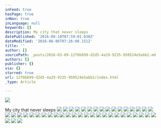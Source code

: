 ```yaml
---
inFeed: true
hasPage: true
inNav: true
inLanguage: null
keywords: []
description: My city that never sleeps
datePublished: '2016-08-10T07:59:01.030Z'
dateModified: '2016-08-06T07:26:08.151Z'
title: ''
author: []
sourcePath: _posts/2016-03-09-12f0b699-d2d5-4a29-9235-950524e5abb2.md
authors: []
publisher: {}
via: {}
starred: true
url: 12f0b699-d2d5-4a29-9235-950524e5abb2/index.html
_type: Article

---
```

![](https://the-grid-user-content.s3-us-west-2.amazonaws.com/7f744efb-d5ac-4bff-aede-8e32346d8c28.jpg)

My city that never sleeps
![](https://the-grid-user-content.s3-us-west-2.amazonaws.com/4457837d-8f33-4202-8f07-91662b35f83b.jpg)
![](https://the-grid-user-content.s3-us-west-2.amazonaws.com/a101d898-21a4-475c-bd44-062d0108776b.jpg)
![](https://the-grid-user-content.s3-us-west-2.amazonaws.com/295424fb-4430-48d6-a50e-cbbef911b3e5.jpg)
![](https://the-grid-user-content.s3-us-west-2.amazonaws.com/826e720c-2e3e-455a-95f9-74871fed1310.jpg)
![](https://the-grid-user-content.s3-us-west-2.amazonaws.com/07bbc1ae-9982-4441-a3fe-f0eea06d2f07.jpg)
![](https://the-grid-user-content.s3-us-west-2.amazonaws.com/3944a099-5993-44d3-a004-27076b34d326.jpg)
![](https://the-grid-user-content.s3-us-west-2.amazonaws.com/f4953352-b10e-4c94-a7d9-08d1d4bf6772.jpg)
![](https://the-grid-user-content.s3-us-west-2.amazonaws.com/053b79b1-d4bc-49f2-a7a8-e69db0a60952.jpg)
![](https://the-grid-user-content.s3-us-west-2.amazonaws.com/e3a60f20-d6ae-4bff-8012-0fe6dcd854d7.jpg)
![](https://the-grid-user-content.s3-us-west-2.amazonaws.com/78ce04fc-4a02-4208-ac60-3eb02c9557af.jpg)
![](https://the-grid-user-content.s3-us-west-2.amazonaws.com/0e205aee-3a8f-424f-99d1-064f1c240393.jpg)
![](https://the-grid-user-content.s3-us-west-2.amazonaws.com/6e3ad071-a349-4a70-8c74-12a7e735c865.jpg)
![](https://the-grid-user-content.s3-us-west-2.amazonaws.com/4fee7d6c-2408-433b-8877-72ae5b4a247a.jpg)
![](https://the-grid-user-content.s3-us-west-2.amazonaws.com/221f0363-0aea-430a-9ddd-71baee95a097.jpg)
![](https://the-grid-user-content.s3-us-west-2.amazonaws.com/dabab0ef-4e52-4ff6-b00f-af7ccceccc7c.jpg)
![](https://the-grid-user-content.s3-us-west-2.amazonaws.com/88f6ab60-0f48-4256-a98b-8e008ce3f942.jpg)
![](https://the-grid-user-content.s3-us-west-2.amazonaws.com/34bd76c5-e488-46c0-bb23-4d6611d711a2.jpg)
![](https://the-grid-user-content.s3-us-west-2.amazonaws.com/66036880-6aa0-4c33-9900-6c06e5258a90.jpg)
![](https://the-grid-user-content.s3-us-west-2.amazonaws.com/67cec866-9c64-4351-9834-19de1c52a568.jpg)
![](https://the-grid-user-content.s3-us-west-2.amazonaws.com/f9bcfc07-8fed-4291-a814-4ea4569aa6bd.jpg)
![](https://the-grid-user-content.s3-us-west-2.amazonaws.com/6733d93f-7b14-4e43-9334-bb9dcb486eb5.jpg)
![](https://the-grid-user-content.s3-us-west-2.amazonaws.com/ad3101f2-6cb9-4ce2-add2-c7c4c2ec4bef.jpg)
![](https://the-grid-user-content.s3-us-west-2.amazonaws.com/4d2bf10b-c27d-41be-88a3-66486b36ae6a.jpg)
![](https://the-grid-user-content.s3-us-west-2.amazonaws.com/002bf08f-2a6d-40f3-bd12-70211c40d638.jpg)
![](https://the-grid-user-content.s3-us-west-2.amazonaws.com/4dd9dcb0-7a75-4522-9bd1-52c5e601cbfe.jpg)
![](https://the-grid-user-content.s3-us-west-2.amazonaws.com/5a68e34b-71fb-4d3e-a24a-a55937c7ca8d.jpg)
![](https://the-grid-user-content.s3-us-west-2.amazonaws.com/ff28eb92-3a67-4ca1-a6a6-6426f5050779.jpg)
![](https://the-grid-user-content.s3-us-west-2.amazonaws.com/356f9aeb-6e5d-4d92-a792-dbf4bed3da12.jpg)
![](https://the-grid-user-content.s3-us-west-2.amazonaws.com/8cb59d30-f7be-4c3b-aa5b-4c3bf4d78cbb.jpg)
![](https://the-grid-user-content.s3-us-west-2.amazonaws.com/fc380319-d81a-4840-9475-95bdfd4b769f.jpg)
![](https://the-grid-user-content.s3-us-west-2.amazonaws.com/0564d7d5-ad31-4f73-bb52-05cab996127f.jpg)
![](https://the-grid-user-content.s3-us-west-2.amazonaws.com/4987d715-60a6-40f7-943c-4b6246a070a6.jpg)
![](https://the-grid-user-content.s3-us-west-2.amazonaws.com/2d6db993-4cd8-45e3-a076-0907e1c5ac0e.jpg)
![](https://the-grid-user-content.s3-us-west-2.amazonaws.com/816f42b9-fdc8-47f9-b358-ea15ef963daa.jpg)
![](https://the-grid-user-content.s3-us-west-2.amazonaws.com/34f80185-cd59-45f1-86cb-9ea1dfd40701.jpg)
![](https://the-grid-user-content.s3-us-west-2.amazonaws.com/68bfcd9b-7cfd-411b-9f54-c6f3b70ce5c3.jpg)
![](https://the-grid-user-content.s3-us-west-2.amazonaws.com/c8864c85-1e20-4226-be93-17080814632a.jpg)
![](https://the-grid-user-content.s3-us-west-2.amazonaws.com/2aeffc62-7deb-4da2-8ea8-6354e450f82b.jpg)
![](https://the-grid-user-content.s3-us-west-2.amazonaws.com/c8446556-1eb3-401b-ab15-a7551fe2d214.jpg)
![](https://the-grid-user-content.s3-us-west-2.amazonaws.com/ab44cee4-4851-494d-8db2-f44f32297373.jpg)
![](https://the-grid-user-content.s3-us-west-2.amazonaws.com/84150578-f5ca-43b7-b567-2224c1c3f15f.jpg)
![](https://the-grid-user-content.s3-us-west-2.amazonaws.com/f481e6aa-2ec8-4101-8756-f842ddc56114.jpg)
![](https://the-grid-user-content.s3-us-west-2.amazonaws.com/5c93dbd5-3524-4e98-9d94-27ed3cd37338.jpg)
![](https://the-grid-user-content.s3-us-west-2.amazonaws.com/63abb93f-7da7-49e4-ab54-4530396ab778.jpg)